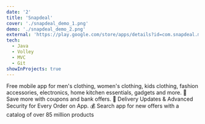 ```yaml
---
date: '2'
title: 'Snapdeal'
cover: './snapdeal_demo_1.png'
demo: './snapdeal_demo_2.png'
external: 'https://play.google.com/store/apps/details?id=com.snapdeal.main'
tech:
  - Java
  - Volley
  - MVC
  - Git
showInProjects: true
---
```


Free mobile app for men's clothing, women's clothing, kids clothing, fashion accessories, electronics, home kitchen essentials, gadgets and more.
💼 Save more with coupons and bank offers.
🚚 Delivery Updates & Advanced Security for Every Order on App.
💰 Search app for new offers with a catalog of over 85 million products
